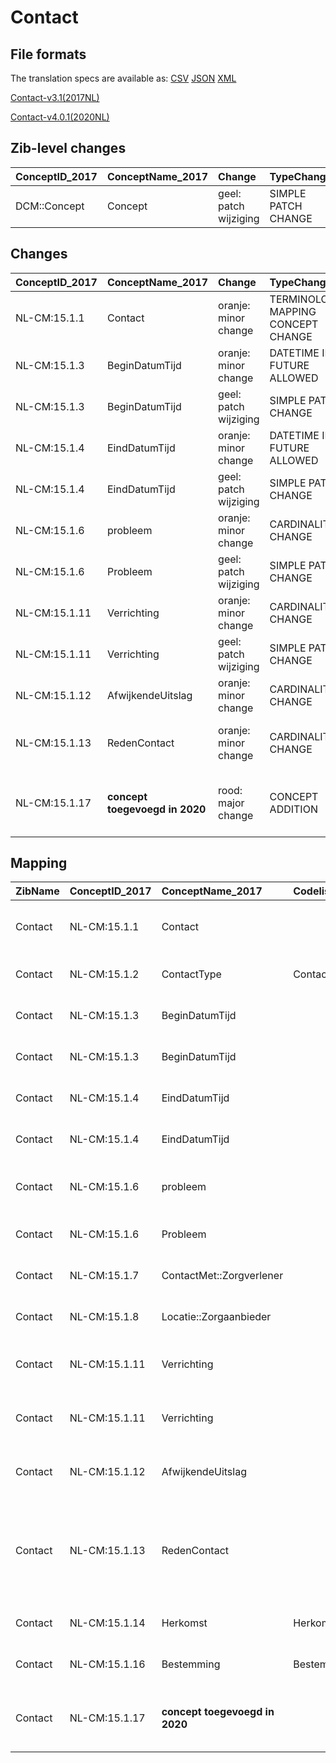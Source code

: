 # Contact
## File formats

The translation specs are available as: 
[CSV](../csv/Contact.csv) [JSON](../json/Contact.json) [XML](../xml/Contact.xml)



[Contact-v3.1(2017NL)](https://zibs.nl/wiki/Contact-v3.1(2017NL))

[Contact-v4.0.1(2020NL)](https://zibs.nl/wiki/Contact-v4.0.1(2020NL))







## Zib-level changes

| ConceptID_2017   | ConceptName_2017   | Change                | TypeChange          | Omschrijving                         |
|:-----------------|:-------------------|:----------------------|:--------------------|:-------------------------------------|
| DCM::Concept     | Concept            | geel: patch wijziging | SIMPLE PATCH CHANGE | Tekstwijziging defintie van concept. |

## Changes

| ConceptID_2017   | ConceptName_2017               | Change                | TypeChange                         | Impact_heen   | TRANSLATIE_spec_heen                                     | Impact_terug   | TRANSLATIE_spec_terug                                                                                             | Omschrijving                                                  |
|:-----------------|:-------------------------------|:----------------------|:-----------------------------------|:--------------|:---------------------------------------------------------|:---------------|:------------------------------------------------------------------------------------------------------------------|:--------------------------------------------------------------|
| NL-CM:15.1.1     | Contact                        | oranje: minor change  | TERMINOLOGY MAPPING CONCEPT CHANGE | Medium        | SCT DefintionCode  [blank] -> [308335008 Patiëntcontact] | Medium         | SCT DefintionCode  [308335008 Patiëntcontact] -> [blank]                                                          | SNOMED CT DefintionCode concept aangepast                     |
| NL-CM:15.1.3     | BeginDatumTijd                 | oranje: minor change  | DATETIME IN FUTURE ALLOWED         | Low           |                                                          | Medium         | IF [datetime]> TODAY> remove check for dates in future on 2017 zib                                                | datum in toekomst nu toegestaan                               |
| NL-CM:15.1.3     | BeginDatumTijd                 | geel: patch wijziging | SIMPLE PATCH CHANGE                | Low           |                                                          | Low            |                                                                                                                   | Tekstwijziging defintie van concept.                          |
| NL-CM:15.1.4     | EindDatumTijd                  | oranje: minor change  | DATETIME IN FUTURE ALLOWED         | Low           |                                                          | Medium         | IF [datetime]> TODAY> remove check for dates in future on 2017 zib                                                | datum in toekomst nu toegestaan                               |
| NL-CM:15.1.4     | EindDatumTijd                  | geel: patch wijziging | SIMPLE PATCH CHANGE                | Low           |                                                          | Low            |                                                                                                                   | Tekstwijziging defintie van concept.                          |
| NL-CM:15.1.6     | probleem                       | oranje: minor change  | CARDINALITY CHANGE                 | Medium        | X TO ONE-TO-ONE                                          | Low            | TO CARDINALITY ONE ON PARENT CONTAINER                                                                            | Kardinaliteit naar 0..1                                       |
| NL-CM:15.1.6     | Probleem                       | geel: patch wijziging | SIMPLE PATCH CHANGE                | Low           |                                                          | Low            |                                                                                                                   | tekstwijziging definitie concept                              |
| NL-CM:15.1.11    | Verrichting                    | oranje: minor change  | CARDINALITY CHANGE                 | Medium        | X TO ONE-TO-ONE                                          | Low            | TO CARDINALITY ONE ON PARENT CONTAINER                                                                            | Kardinaliteit naar 0..1                                       |
| NL-CM:15.1.11    | Verrichting                    | geel: patch wijziging | SIMPLE PATCH CHANGE                | Low           |                                                          | Low            |                                                                                                                   | Tekstwijziging aan defintie concept                           |
| NL-CM:15.1.12    | AfwijkendeUitslag              | oranje: minor change  | CARDINALITY CHANGE                 | Medium        | X TO ONE-TO-ONE                                          | Low            | TO CARDINALITY ONE ON PARENT CONTAINER                                                                            | Kardinaliteit naar 0..1                                       |
| NL-CM:15.1.13    | RedenContact                   | oranje: minor change  | CARDINALITY CHANGE                 | Low           | ONE TO ZERO-TO-MANY                                      | Medium         | ZERO-TO-MANY TO ONE                                                                                               | Kardinaliteit reden contact aangepast naar 0 ..*              |
| NL-CM:15.1.17    | **concept toegevoegd in 2020** | rood: major change    | CONCEPT ADDITION                   | Low           |                                                          | High           | IF [blank]source->target ELSE [toon en stuur de inhoud van dit data item als vrije tekst naar een 2017 ontvanger] | Extra element 'Toelichting(ST)' toegevoegd aan 'RedenContact' |

## Mapping

| ZibName   | ConceptID_2017   | ConceptName_2017               | Codelists_2017       | Change                  | ConceptID_2020   | ConceptName_2020        | Codelists_2020       | Bits                                   | Omschrijving                                                  | TypeChange                         | Impact_heen   | TRANSLATIE_spec_heen                                     | Impact_terug   | TRANSLATIE_spec_terug                                                                                             |
|:----------|:-----------------|:-------------------------------|:---------------------|:------------------------|:-----------------|:------------------------|:---------------------|:---------------------------------------|:--------------------------------------------------------------|:-----------------------------------|:--------------|:---------------------------------------------------------|:---------------|:------------------------------------------------------------------------------------------------------------------|
| Contact   | NL-CM:15.1.1     | Contact                        |                      | oranje: minor change    | NL-CM:15.1.1     | Contact                 |                      | ZIB-1189                               | SNOMED CT DefintionCode concept aangepast                     | TERMINOLOGY MAPPING CONCEPT CHANGE | Medium        | SCT DefintionCode  [blank] -> [308335008 Patiëntcontact] | Medium         | SCT DefintionCode  [308335008 Patiëntcontact] -> [blank]                                                          |
| Contact   | NL-CM:15.1.2     | ContactType                    | ContactTypeCodelijst | groen: geen wijzigingen | NL-CM:15.1.2     | Concept                 | ContactTypeCodelijst |                                        |                                                               |                                    |               |                                                          |                |                                                                                                                   |
| Contact   | NL-CM:15.1.3     | BeginDatumTijd                 |                      | oranje: minor change    | NL-CM:15.1.3     | BeginDatumTijd          |                      | ZIB-821                                | datum in toekomst nu toegestaan                               | DATETIME IN FUTURE ALLOWED         | Low           |                                                          | Medium         | IF [datetime]> TODAY> remove check for dates in future on 2017 zib                                                |
| Contact   | NL-CM:15.1.3     | BeginDatumTijd                 |                      | geel: patch wijziging   | NL-CM:15.1.3     | BeginDatumTijd          |                      | ZIB-821                                | Tekstwijziging defintie van concept.                          | SIMPLE PATCH CHANGE                | Low           |                                                          | Low            |                                                                                                                   |
| Contact   | NL-CM:15.1.4     | EindDatumTijd                  |                      | oranje: minor change    | NL-CM:15.1.4     | EindDatumTijd           |                      | ZIB-821                                | datum in toekomst nu toegestaan                               | DATETIME IN FUTURE ALLOWED         | Low           |                                                          | Medium         | IF [datetime]> TODAY> remove check for dates in future on 2017 zib                                                |
| Contact   | NL-CM:15.1.4     | EindDatumTijd                  |                      | geel: patch wijziging   | NL-CM:15.1.4     | EindDatumTijd           |                      | ZIB-821                                | Tekstwijziging defintie van concept.                          | SIMPLE PATCH CHANGE                | Low           |                                                          | Low            |                                                                                                                   |
| Contact   | NL-CM:15.1.6     | probleem                       |                      | oranje: minor change    | NL-CM:15.1.6     | Probleem                |                      | ZIB-822 ; ZIB-701                      | Kardinaliteit naar 0..1                                       | CARDINALITY CHANGE                 | Medium        | X TO ONE-TO-ONE                                          | Low            | TO CARDINALITY ONE ON PARENT CONTAINER                                                                            |
| Contact   | NL-CM:15.1.6     | Probleem                       |                      | geel: patch wijziging   | NL-CM:15.1.6     | Probleem                |                      | ZIB-1089                               | tekstwijziging definitie concept                              | SIMPLE PATCH CHANGE                | Low           |                                                          | Low            |                                                                                                                   |
| Contact   | NL-CM:15.1.7     | ContactMet::Zorgverlener       |                      | groen: geen wijzigingen | NL-CM:15.1.7     | VerpleegkundigeActie    |                      |                                        |                                                               |                                    |               |                                                          |                |                                                                                                                   |
| Contact   | NL-CM:15.1.8     | Locatie::Zorgaanbieder         |                      | groen: geen wijzigingen | NL-CM:15.1.8     | Activiteit              |                      |                                        |                                                               |                                    |               |                                                          |                |                                                                                                                   |
| Contact   | NL-CM:15.1.11    | Verrichting                    |                      | oranje: minor change    | NL-CM:15.1.11    | Verrichting             |                      | ZIB-822 ; ZIB-701                      | Kardinaliteit naar 0..1                                       | CARDINALITY CHANGE                 | Medium        | X TO ONE-TO-ONE                                          | Low            | TO CARDINALITY ONE ON PARENT CONTAINER                                                                            |
| Contact   | NL-CM:15.1.11    | Verrichting                    |                      | geel: patch wijziging   | NL-CM:15.1.11    | Verrichting             |                      | ZIB-822 ; ZIB-701                      | Tekstwijziging aan defintie concept                           | SIMPLE PATCH CHANGE                | Low           |                                                          | Low            |                                                                                                                   |
| Contact   | NL-CM:15.1.12    | AfwijkendeUitslag              |                      | oranje: minor change    | NL-CM:15.1.12    | AfwijkendeUitslag       |                      | ZIB-822 ; ZIB-701                      | Kardinaliteit naar 0..1                                       | CARDINALITY CHANGE                 | Medium        | X TO ONE-TO-ONE                                          | Low            | TO CARDINALITY ONE ON PARENT CONTAINER                                                                            |
| Contact   | NL-CM:15.1.13    | RedenContact                   |                      | oranje: minor change    | NL-CM:15.1.13    | RedenContact            |                      | ZIB-822 ; ZIB-701 ; ZIB-819 ; ZIB-1089 | Kardinaliteit reden contact aangepast naar 0 ..*              | CARDINALITY CHANGE                 | Low           | ONE TO ZERO-TO-MANY                                      | Medium         | ZERO-TO-MANY TO ONE                                                                                               |
| Contact   | NL-CM:15.1.14    | Herkomst                       | HerkomstCodelijst    | groen: geen wijzigingen | NL-CM:15.1.14    | ActieStartDatumTijd     | HerkomstCodelijst    |                                        |                                                               |                                    |               |                                                          |                |                                                                                                                   |
| Contact   | NL-CM:15.1.16    | Bestemming                     | BestemmingCodelijst  | groen: geen wijzigingen | NL-CM:15.1.16    | ActieEindDatumTijd      | BestemmingCodelijst  |                                        |                                                               |                                    |               |                                                          |                |                                                                                                                   |
| Contact   | NL-CM:15.1.17    | **concept toegevoegd in 2020** |                      | rood: major change      | NL-CM:15.1.17    | ToelichtingRedenContact |                      | ZIB-701 ; ZIB-822                      | Extra element 'Toelichting(ST)' toegevoegd aan 'RedenContact' | CONCEPT ADDITION                   | Low           |                                                          | High           | IF [blank]source->target ELSE [toon en stuur de inhoud van dit data item als vrije tekst naar een 2017 ontvanger] |

